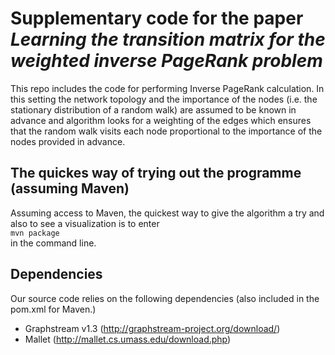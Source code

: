 # Supplementary code for the paper _Learning the transition matrix for the weighted inverse PageRank problem_

This repo includes the code for performing Inverse PageRank calculation.
In this setting the network topology and the importance of the nodes (i.e. the stationary distribution of a random walk) are assumed to be known in advance and algorithm looks for a weighting of the edges which ensures that the random walk visits each node proportional to the importance of the nodes provided in advance.

## The quickes way of trying out the programme (assuming Maven)
Assuming access to Maven, the quickest way to give the algorithm a try and also to see a visualization is to enter  
```mvn package```  
in the command line.

## Dependencies
Our source code relies on the following dependencies (also included in the pom.xml for Maven.)
* Graphstream v1.3 (http://graphstream-project.org/download/)
* Mallet (http://mallet.cs.umass.edu/download.php)
